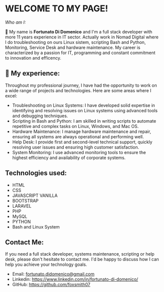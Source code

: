 # WELCOME TO MY PAGE!

*Who am I:*

👋 My name is **Fortunato Di Domenico** and I'm a full stack developer with more 11 years experience in IT sector. Actually work in Nomad Digital where I do troubleshooting on ours Linux sistem, scripting Bash and Python, Monitoring, Service Desk and hardware maintenance. My career is characterized by a passion for  IT, programming and constant commitment to innovation and efficency.
  
## 👀 My experience:

Throughout my professional journey, I have had the opportunity to work on a wide range of projects and technologies. Here are some areas where I excel:

- Troubleshooting on Linux Systems: I have developed solid expertise in identifying and resolving issues on Linux systems using advanced tools and debugging techniques.
- Scripting in Bash and Python: I am skilled in writing scripts to automate repetitive and complex tasks on Linux, Windows, and Mac OS.
- Hardware Maintenance: I manage hardware maintenance and repair, ensuring all systems are always operational and performing well.
- Help Desk: I provide first and second-level technical support, quickly resolving user issues and ensuring high customer satisfaction.
- System Monitoring: I use advanced monitoring tools to ensure the highest efficiency and availability of corporate systems.

## Technologies used:

- HTML                  
- CSS                   
- JAVASCRIPT VANILLA     
- BOOTSTRAP
- LARAVEL
- PHP
- MySQL
- PYTHON
- Bash and Linux System

## Contact Me:

If you need a full stack developer, systems maintenance, scripting or help desk, please don't hesitate to contact me. I'd be happy to discuss how I can help you achieve your technology goals.

 - Email: fortunato.didomenico@gmail.com
 - Linkedin: https://www.linkedin.com/in/fortunato-di-domenico/
 - GitHub: https://github.com/foxsmith07

